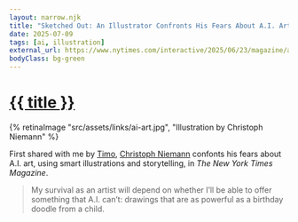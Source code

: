 ```yaml
---
layout: narrow.njk
title: "Sketched Out: An Illustrator Confronts His Fears About A.I. Art"
date: 2025-07-09
tags: [ai, illustration]
external_url: https://www.nytimes.com/interactive/2025/06/23/magazine/ai-art-artists-illustrator.html?unlocked_article_code=1.TU8.4jYf.5o3KhAb2Smr8?ref=daniel.pizza
bodyClass: bg-green
---
```


<h1><a href="{{ external_url }}">{{ title }}</a></h1>

{% retinaImage "src/assets/links/ai-art.jpg", "Illustration by Christoph Niemann" %}

First shared with me by [Timo](https://timokuilder.com/?ref=daniel.pizza), [Christoph Niemann](https://www.christophniemann.com/about/?ref=daniel.pizza) confonts his fears about A.I. art, using smart illustrations and storytelling, in _The New York Times Magazine_. 

> My survival as an artist will depend on whether I’ll be able to offer something that A.I. can’t: drawings that are as powerful as a birthday doodle from a child.